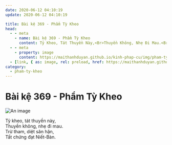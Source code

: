 ```yaml
---
date: 2020-06-12 04:10:19
update: 2020-06-12 04:10:19

title: Bài kệ 369 - Phẩm Tỳ Kheo
head:
  - - meta
    - name: Bài kệ 369 - Phẩm Tỳ Kheo
      content: Tỷ Kheo, Tát Thuyền Này,<Br>Thuyền Không, Nhẹ Đi Mau.<Br>Trừ Tham, Diệt Sân Hận,<Br>Tất Chứng Đạt Niết-Bàn.<Br>
  - - meta
    - property: image
      content: https://maithanhduyan.github.io/kinh-phap-cu/img/pham-ty-kheo/pham-ty-kheo-369.jpg
  - [link, { as: image, rel: preload, href: https://maithanhduyan.github.io/kinh-phap-cu/img/pham-ty-kheo/pham-ty-kheo-369.jpg }]
category:
  - pham-ty-kheo
---
```


# Bài kệ 369 - Phẩm Tỳ Kheo

![An image](/img/pham-ty-kheo/pham-ty-kheo-369.jpg)

Tỷ kheo, tát thuyền này,<br>Thuyền không, nhẹ đi mau.<br>Trừ tham, diệt sân hận,<br>Tất chứng đạt Niết-Bàn.<br>
